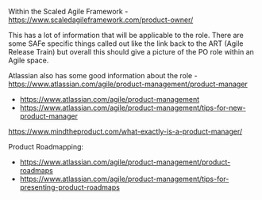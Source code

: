 Within the Scaled Agile Framework - https://www.scaledagileframework.com/product-owner/

This has a lot of information that will be applicable to the role. There are some SAFe specific things called out like the link back to the ART (Agile Release Train) but overall this should give a picture of the PO role within an Agile space.

Atlassian also has some good information about the role - https://www.atlassian.com/agile/product-management/product-manager

- https://www.atlassian.com/agile/product-management
- https://www.atlassian.com/agile/product-management/tips-for-new-product-manager

https://www.mindtheproduct.com/what-exactly-is-a-product-manager/

Product Roadmapping: 

- https://www.atlassian.com/agile/product-management/product-roadmaps
- https://www.atlassian.com/agile/product-management/tips-for-presenting-product-roadmaps